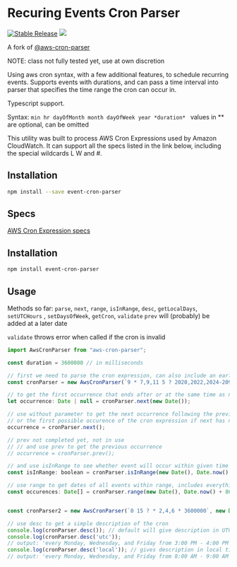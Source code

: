 # Recuring Events Cron Parser

<p align="left">
  <a href="https://www.npmjs.com/package/event-cron-parser"><img src="https://img.shields.io/npm/v/event-cron-parser" alt="Stable Release" /></a>
  <a href="./LICENSE"><img allt="MIT License" src="https://badgen.now.sh/badge/license/MIT"/></a>
</p>

A fork of [@aws-cron-parser](https://github.com/beemhq/aws-cron-parser.git)

NOTE: class not fully tested yet, use at own discretion

Using aws cron syntax, with a few additional features, to schedule recurring events.
Supports events with durations, and can pass a time interval into parser that specifies the time range the cron can occur in.

Typescript support.

Syntax: `min hr dayOfMonth month dayOfWeek year *duration* `
values in ** are optional, can be omitted

This utility was built to process AWS Cron Expressions used by Amazon CloudWatch. It can support all the specs listed in the link below, including the special wildcards L W and #.

## Installation
```sh
npm install --save event-cron-parser
```

## Specs

[AWS Cron Expression specs](https://docs.aws.amazon.com/AmazonCloudWatch/latest/events/ScheduledEvents.html#CronExpressions)

## Installation

```sh
npm install event-cron-parser
```

## Usage

Methods so far: `parse`, `next`, `range`, `isInRange`, `desc`, `getLocalDays`, `setUTCHours` , `setDaysOfWeek`, `getCron`, `validate`
`prev` will (probably) be added at a later date

`validate` throws error when called if the cron is invalid
```js
import AwsCronParser from "aws-cron-parser";

const duration = 3600000 // in milliseconds

// first we need to parse the cron expression, can also include an earliest possible date and a latest possible date
const cronParser = new AwsCronParser(`9 * 7,9,11 5 ? 2020,2022,2024-2099 ${duration}`, new Date(), new Date(Date.now() + 5 * 86400000)) // default tz is 'local', can use setTimezone to change, or pass into constructor, only timezones currently supported are local and utc (default)

// to get the first occurrence that ends after or at the same time as now
let occurrence: Date | null = cronParser.next(new Date());

// use without parameter to get the next occurrence following the previous one,
// or the first possible occurence of the cron expression if next has not been called yet
occurrence = cronParser.next();

// prev not completed yet, not in use
// // and use prev to get the previous occurrence
// occurrence = cronParser.prev();

// and use isInRange to see whether event will occur within given time frame, can pass in either number or date for start and end
const isInRange: boolean = cronParser.isInRange(new Date(), Date.now() + 86400000);

// use range to get dates of all events within range, includes everything that ends after start, and starts before end
const occurences: Date[] = cronParser.range(new Date(), Date.now() + 86400000);


const cronParser2 = new AwsCronParser(`0 15 ? * 2,4,6 * 3600000`, new Date(), new Date(Date.now() + 5 * 86400000))

// use desc to get a simple description of the cron
console.log(cronParser.desc()); // default will give description in UTC
console.log(cronParser.desc('utc'));
// output: 'every Monday, Wednesday, and Friday from 3:00 PM - 4:00 PM'
console.log(cronParser.desc('local')); // gives description in local time, day of week depends on first hour and minute given if multiple values are given for hours and minutes in cron
// output: 'every Monday, Wednesday, and Friday from 8:00 AM - 9:00 AM'

```